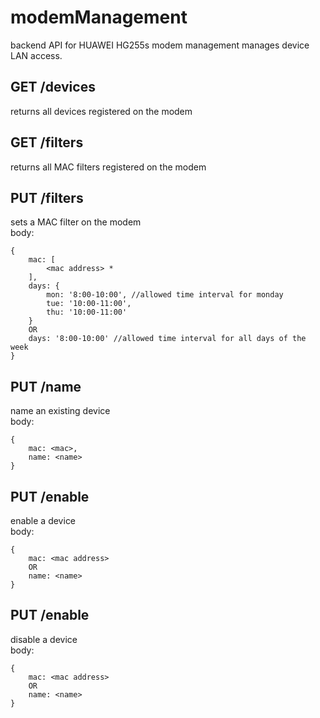 # modemManagement
backend API for HUAWEI HG255s modem management
manages device LAN access.

## GET /devices
returns all devices registered on the modem

## GET /filters
returns all MAC filters registered on the modem

## PUT /filters
sets a MAC filter on the modem  
body:  
```
{
	mac: [
		<mac address> *
	],
	days: {
		mon: '8:00-10:00', //allowed time interval for monday
		tue: '10:00-11:00',
		thu: '10:00-11:00'
	}
	OR
	days: '8:00-10:00' //allowed time interval for all days of the week
}
```

## PUT /name
name an existing device  
body:  
```
{
	mac: <mac>,
	name: <name>
}
```

## PUT /enable
enable a device  
body:  
```
{
	mac: <mac address>
	OR
	name: <name>
}
```

## PUT /enable
disable a device  
body:  
```
{
	mac: <mac address>
	OR
	name: <name>
}
```

